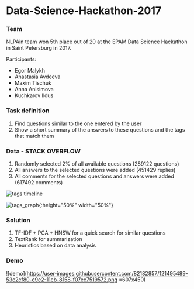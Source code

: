 # Data-Science-Hackathon-2017

### Team
NLPAin team won 5th place out of 20 at the EPAM Data Science Hackathon in Saint Petersburg in 2017.

Participants: 
* Egor Malykh
* Anastasia Avdeeva
* Maxim Tischuk
* Anna Anisimova
* Kuchkarov Ildus 

### Task definition

1. Find questions similar to the one entered by the user
2. Show a short summary of the answers to these questions and the tags that match them

### Data - STACK OVERFLOW
1. Randomly selected 2% of all available questions (289122 questions)
2. All answers to the selected questions were added (451429 replies)
3. All comments for the selected questions and answers were added (617492 comments)

![tags timeline](https://user-images.githubusercontent.com/82182857/121495199-18280580-c9e2-11eb-8082-52178dee99b0.jpg)

![tags_graph](https://user-images.githubusercontent.com/82182857/121495367-3d1c7880-c9e2-11eb-824f-a55a6c987a7d.png){:height="50%" width="50%"}

### Solution
1. TF-IDF + PCA + HNSW for a quick search for similar questions
2. TextRank for summarization
3. Heuristics based on data analysis

### Demo
![demo](https://user-images.githubusercontent.com/82182857/121495489-53c2cf80-c9e2-11eb-8158-f07ec7519572.png =607x450)
<demo src="https://user-images.githubusercontent.com/82182857/121495489-53c2cf80-c9e2-11eb-8158-f07ec7519572.png" width="450" height="607">









